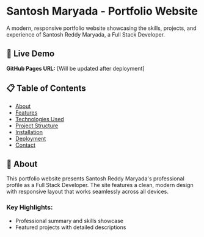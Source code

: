 # Santosh Maryada - Portfolio Website

A modern, responsive portfolio website showcasing the skills, projects, and experience of Santosh Reddy Maryada, a Full Stack Developer.

## 🚀 Live Demo

**GitHub Pages URL:** [Will be updated after deployment]

## 📋 Table of Contents

- [About](#about)
- [Features](#features)
- [Technologies Used](#technologies-used)
- [Project Structure](#project-structure)
- [Installation](#installation)
- [Deployment](#deployment)
- [Contact](#contact)

## 🎯 About

This portfolio website presents Santosh Reddy Maryada's professional profile as a Full Stack Developer. The site features a clean, modern design with responsive layout that works seamlessly across all devices.

### Key Highlights:
- Professional summary and skills showcase
- Featured projects with detailed descriptions
